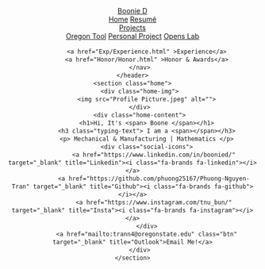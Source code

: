 <!DOCTYPE html>
<html lang="en">
    
<head>
    <meta charset="UTF-8">
    <meta name="viewport" content="width=device-width, initial-scale=1.0">
    <link rel="stylesheet" href="https://cdnjs.cloudflare.com/ajax/libs/font-awesome/6.5.2/css/all.min.css">
    <link rel="stylesheet" href="Home.css">
    <title>Portfolio Website</title>
</head>
<body>
    <header>
        <a href="#" class="logo">Boonie D </a>
        <nav>
            <a href="#" class="active"> Home</a>
            <a href="Resume/Resume.html" >Resumé</a>
            <!-- Prj dropdown -->
            <div class="dropdown">
                <a href="#" class="nav-link">Projects</a>
                <div class="dropdown-content">
                    <a href="Project/Oregon Tool/OT Proj.html">Oregon Tool</a>
                    <a href="#">Personal Project</a>
                    <a href="#">Opens Lab</a>
                </div>
            </div>

            <a href="Exp/Experience.html" >Experience</a>
            <a href="Honor/Honor.html" >Honor & Awards</a>
        </nav>
    </header>
    <section class="home">
        <div class="home-img">
            <img src="Profile Picture.jpeg" alt="">
        </div>
        <div class="home-content">
            <h1>Hi, It's <span> Boone </span></h1>
            <h3 class="typing-text"> I am a <span></span></h3>
            <p> Mechanical & Manufacturing | Mathematics </p>
            <div class="social-icons">
                <a href="https://www.linkedin.com/in/boonied/" target="_blank" title="Linkedin"><i class="fa-brands fa-linkedin"></i></a>
                <a href="https://github.com/phuong25167/Phuong-Nguyen-Tran" target="_blank" title="Github"><i class="fa-brands fa-github"></i></a>
                <a href="https://www.instagram.com/tnu_bun/" target="_blank" title="Insta"><i class="fa-brands fa-instagram"></i></a>
            </div>
            <a href="mailto:trann4@oregonstate.edu" class="btn" target="_blank" title="Outlook">Email Me!</a>
        </div>
    </section>

</body>
</html>
